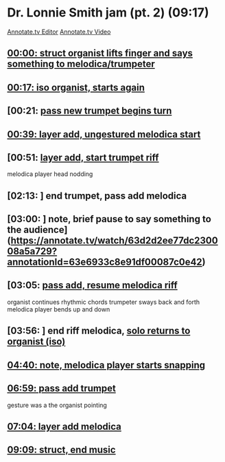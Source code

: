 # Dr. Lonnie Smith jam (pt. 2) (09:17)

[Annotate.tv Editor](https://annotate.tv/videos/63d2d2ee77dc230008a5a729)
[Annotate.tv Video](https://annotate.tv/watch/63d2d2ee77dc230008a5a729)



## [00:00: struct organist lifts finger and says something to melodica/trumpeter](https://annotate.tv/watch/63d2d2ee77dc230008a5a729?annotationId=63e689cf119fb50008f875a6)




## [00:17: iso organist, starts again](https://annotate.tv/watch/63d2d2ee77dc230008a5a729?annotationId=63e689f763d4d900083bb733)




## [00:21: [pass new trumpet begins turn](https://annotate.tv/watch/63d2d2ee77dc230008a5a729?annotationId=63e68a20af48da00086735da)




## [00:39: layer add, ungestured melodica start](https://annotate.tv/watch/63d2d2ee77dc230008a5a729?annotationId=63e68a5387d6220008c55d9d)




## [00:51: [ layer add, start trumpet riff](https://annotate.tv/watch/63d2d2ee77dc230008a5a729?annotationId=63e692477c4ab4000883dacf)

melodica player head nodding


## [02:13: ] end trumpet, pass add melodica [](https://annotate.tv/watch/63d2d2ee77dc230008a5a729?annotationId=63e692e68e91df00087c0e41)




## [03:00: ] note, brief pause to say something to the audience](https://annotate.tv/watch/63d2d2ee77dc230008a5a729?annotationId=63e6933c8e91df00087c0e42)




## [03:05: [ pass add, resume melodica riff](https://annotate.tv/watch/63d2d2ee77dc230008a5a729?annotationId=63e6936c8e91df00087c0e43)

organist continues rhythmic chords
trumpeter sways back and forth
melodica player bends up and down


## [03:56: ] end riff melodica, [ solo returns to organist (iso)](https://annotate.tv/watch/63d2d2ee77dc230008a5a729?annotationId=63e694f98e91df00087c0e44)




## [04:40: note, melodica player starts snapping](https://annotate.tv/watch/63d2d2ee77dc230008a5a729?annotationId=63e6959487d6220008c55e7d)




## [06:59: pass add trumpet](https://annotate.tv/watch/63d2d2ee77dc230008a5a729?annotationId=63e696468e91df00087c0e45)

gesture was a the organist pointing


## [07:04: layer add melodica](https://annotate.tv/watch/63d2d2ee77dc230008a5a729?annotationId=63e69660e3ae48000876e725)




## [09:09: struct, end music](https://annotate.tv/watch/63d2d2ee77dc230008a5a729?annotationId=63e696de8e91df00087c0e46)



